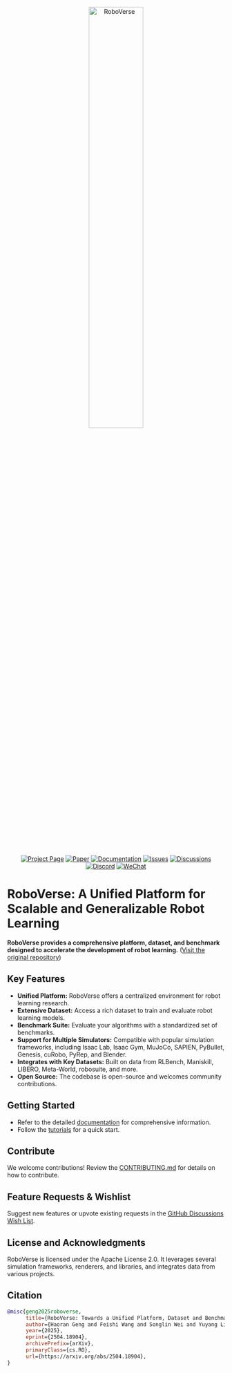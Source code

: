 <p align="center">
  <img src="docs/source/_static/RoboVerse86.22.svg" width="50%" alt="RoboVerse">
</p>

<p align="center">
  <a href="https://roboverseorg.github.io"><img src="https://img.shields.io/badge/project-page-brightgreen" alt="Project Page"></a>
  <a href="https://arxiv.org/abs/2504.18904"><img src="https://img.shields.io/badge/paper-preprint-red" alt="Paper"></a>
  <a href="https://roboverse.wiki"><img src="https://img.shields.io/badge/doc-page-orange" alt="Documentation"></a>
  <a href="https://github.com/RoboVerseOrg/RoboVerse/issues"><img src="https://img.shields.io/github/issues/RoboVerseOrg/RoboVerse?color=yellow" alt="Issues"></a>
  <a href="https://github.com/RoboVerseOrg/RoboVerse/discussions"><img src="https://img.shields.io/github/discussions/RoboVerseOrg/RoboVerse?color=blueviolet" alt="Discussions"></a>
  <a href="https://discord.gg/6e2CPVnAD3"><img src="https://img.shields.io/discord/1356345436927168552?logo=discord&color=blue" alt="Discord"></a>
  <a href="docs/source/_static/wechat.jpg"><img src="https://img.shields.io/badge/wechat-QR_code-green" alt="WeChat"></a>
</p>

# RoboVerse: A Unified Platform for Scalable and Generalizable Robot Learning

**RoboVerse provides a comprehensive platform, dataset, and benchmark designed to accelerate the development of robot learning.** ([Visit the original repository](https://github.com/RoboVerseOrg/RoboVerse))

## Key Features

*   **Unified Platform:** RoboVerse offers a centralized environment for robot learning research.
*   **Extensive Dataset:** Access a rich dataset to train and evaluate robot learning models.
*   **Benchmark Suite:** Evaluate your algorithms with a standardized set of benchmarks.
*   **Support for Multiple Simulators:** Compatible with popular simulation frameworks, including Isaac Lab, Isaac Gym, MuJoCo, SAPIEN, PyBullet, Genesis, cuRobo, PyRep, and Blender.
*   **Integrates with Key Datasets:** Built on data from RLBench, Maniskill, LIBERO, Meta-World, robosuite, and more.
*   **Open Source:**  The codebase is open-source and welcomes community contributions.

## Getting Started

*   Refer to the detailed [documentation](https://roboverse.wiki/metasim/#) for comprehensive information.
*   Follow the [tutorials](https://roboverse.wiki/metasim/get_started/quick_start/0_static_scene) for a quick start.

## Contribute

We welcome contributions! Review the [CONTRIBUTING.md](./CONTRIBUTING.md) for details on how to contribute.

## Feature Requests & Wishlist

Suggest new features or upvote existing requests in the [GitHub Discussions Wish List](https://github.com/RoboVerseOrg/RoboVerse/discussions/categories/wish-list).

## License and Acknowledgments

RoboVerse is licensed under the Apache License 2.0. It leverages several simulation frameworks, renderers, and libraries, and integrates data from various projects.

## Citation

```bibtex
@misc{geng2025roboverse,
      title={RoboVerse: Towards a Unified Platform, Dataset and Benchmark for Scalable and Generalizable Robot Learning},
      author={Haoran Geng and Feishi Wang and Songlin Wei and Yuyang Li and Bangjun Wang and Boshi An and Charlie Tianyue Cheng and Haozhe Lou and Peihao Li and Yen-Jen Wang and Yutong Liang and Dylan Goetting and Chaoyi Xu and Haozhe Chen and Yuxi Qian and Yiran Geng and Jiageng Mao and Weikang Wan and Mingtong Zhang and Jiangran Lyu and Siheng Zhao and Jiazhao Zhang and Jialiang Zhang and Chengyang Zhao and Haoran Lu and Yufei Ding and Ran Gong and Yuran Wang and Yuxuan Kuang and Ruihai Wu and Baoxiong Jia and Carlo Sferrazza and Hao Dong and Siyuan Huang and Yue Wang and Jitendra Malik and Pieter Abbeel},
      year={2025},
      eprint={2504.18904},
      archivePrefix={arXiv},
      primaryClass={cs.RO},
      url={https://arxiv.org/abs/2504.18904},
}